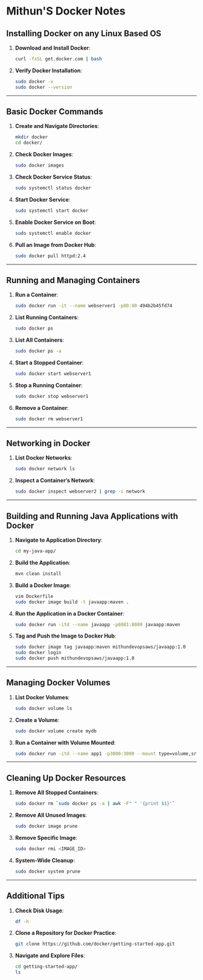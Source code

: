 # Mithun'S Docker Notes

## Installing Docker on any Linux Based OS

1. **Download and Install Docker**:
   ```bash
   curl -fsSL get.docker.com | bash
   ```

2. **Verify Docker Installation**:
   ```bash
   sudo docker -v
   sudo docker --version
   ```

---

## Basic Docker Commands

1. **Create and Navigate Directories**:
   ```bash
   mkdir docker
   cd docker/
   ```

2. **Check Docker Images**:
   ```bash
   sudo docker images
   ```

3. **Check Docker Service Status**:
   ```bash
   sudo systemctl status docker
   ```

4. **Start Docker Service**:
   ```bash
   sudo systemctl start docker
   ```

5. **Enable Docker Service on Boot**:
   ```bash
   sudo systemctl enable docker
   ```

6. **Pull an Image from Docker Hub**:
   ```bash
   sudo docker pull httpd:2.4
   ```

---

## Running and Managing Containers

1. **Run a Container**:
   ```bash
   sudo docker run -it --name webserver1 -p80:80 494b2b45fd74
   ```

2. **List Running Containers**:
   ```bash
   sudo docker ps
   ```

3. **List All Containers**:
   ```bash
   sudo docker ps -a
   ```

4. **Start a Stopped Container**:
   ```bash
   sudo docker start webserver1
   ```

5. **Stop a Running Container**:
   ```bash
   sudo docker stop webserver1
   ```

6. **Remove a Container**:
   ```bash
   sudo docker rm webserver1
   ```

---

## Networking in Docker

1. **List Docker Networks**:
   ```bash
   sudo docker network ls
   ```

2. **Inspect a Container’s Network**:
   ```bash
   sudo docker inspect webserver2 | grep -i network
   ```

---

## Building and Running Java Applications with Docker

1. **Navigate to Application Directory**:
   ```bash
   cd my-java-app/
   ```

2. **Build the Application**:
   ```bash
   mvn clean install
   ```

3. **Build a Docker Image**:
   ```bash
   vim Dockerfile
   sudo docker image build -t javaapp:maven .
   ```

4. **Run the Application in a Docker Container**:
   ```bash
   sudo docker run -itd --name javaapp -p8081:8080 javaapp:maven
   ```

5. **Tag and Push the Image to Docker Hub**:
   ```bash
   sudo docker image tag javaapp:maven mithundevopsaws/javaapp:1.0
   sudo docker login
   sudo docker push mithundevopsaws/javaapp:1.0
   ```

---

## Managing Docker Volumes

1. **List Docker Volumes**:
   ```bash
   sudo docker volume ls
   ```

2. **Create a Volume**:
   ```bash
   sudo docker volume create mydb
   ```

3. **Run a Container with Volume Mounted**:
   ```bash
   sudo docker run -itd --name app1 -p3000:3000 --mount type=volume,src=mydb,target=/etc/todos gsa:1.0
   ```

---

## Cleaning Up Docker Resources

1. **Remove All Stopped Containers**:
   ```bash
   sudo docker rm `sudo docker ps -a | awk -F" " '{print $1}'`
   ```

2. **Remove All Unused Images**:
   ```bash
   sudo docker image prune
   ```

3. **Remove Specific Image**:
   ```bash
   sudo docker rmi <IMAGE_ID>
   ```

4. **System-Wide Cleanup**:
   ```bash
   sudo docker system prune
   ```

---

## Additional Tips

1. **Check Disk Usage**:
   ```bash
   df -h
   ```

2. **Clone a Repository for Docker Practice**:
   ```bash
   git clone https://github.com/docker/getting-started-app.git
   ```

3. **Navigate and Explore Files**:
   ```bash
   cd getting-started-app/
   ls
   ```

